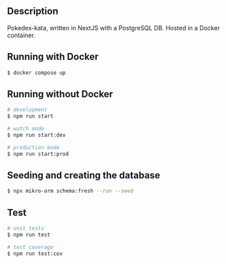 ## Description

Pokedex-kata, written in NextJS with a PostgreSQL DB. Hosted in a Docker container.

## Running with Docker

```bash
$ docker compose up
```

## Running without Docker

```bash
# development
$ npm run start

# watch mode
$ npm run start:dev

# production mode
$ npm run start:prod
```

## Seeding and creating the database

```bash
$ npx mikro-orm schema:fresh --run --seed
```

## Test

```bash
# unit tests
$ npm run test

# test coverage
$ npm run test:cov
```
